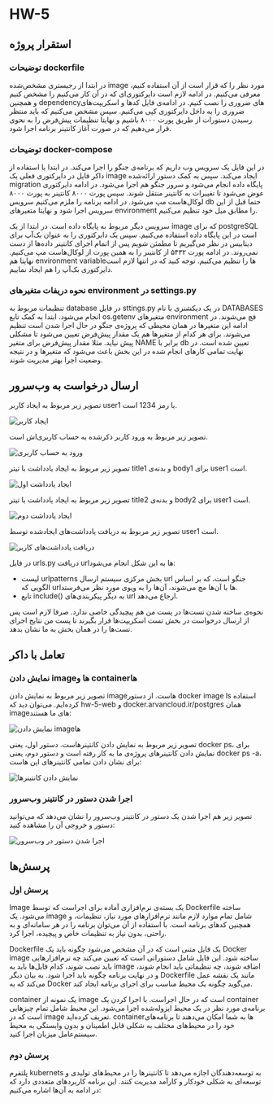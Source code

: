 # HW-5

<h2>استقرار پروژه</h2>

<h3>توضیحات dockerfile</h3>

<p>در ابتدا از رجیستری مشخص‌شده image مورد نظر را که قرار است از آن استفاده کنیم، معرفی می‌کنیم. در ادامه لازم است دایرکتوری‌ای که در آن کار می‌کنیم را مشخص کنیم و همچنین dependency‌های ضروری را نصب کنیم. در ادامه‌ی فایل کدها و اسکریپت‌های ضروری را به داخل دایرکتوری کپی می‌کنیم. سپس مشخص می‌کنیم که باید منتظر رسیدن دستورات از طریق پورت ۸۰۰۰ باشیم و نهایتا تنظیمات پیش‌فرض را به نحوی قرار می‌دهیم که در صورت آغاز کانتینر برنامه اجرا شود.</p>

<h3>توضیحات docker-compose</h3>

<p>در این فایل یک سرویس وب داریم که برنامه‌ی جنگو را اجرا می‌کند. در ابتدا با استفاده از داکر فایل در دایرکتوری فعلی یک image ایجاد می‌کند. سپس به کمک دستور ارائه‌شده migration پایگاه داده انجام می‌شود و سرور جنگو هم اجرا می‌شود. در ادامه دایرکتوری عوض می‌شود تا تغییرات به کانتینر منتقل شوند. سپس پورت ۸۰۰۰ کانتینر به پورت ۸۰۰۰ لوکال‌هاست مپ می‌شود. در ادامه برنامه را ملزم می‌کنیم سرویس db حتما قبل از این سرویس اجرا شود و نهایتا متغیرهای environment را مطابق میل خود تنظیم می‌کنیم.</p>

<p>سرویس دیگر مربوط به پایگاه داده است. در ابتدا از یک image که برای postgreSQL است در این پایگاه داده استفاده می‌کنیم. سپس یک دایرکتوری را به عنوان بک‌آپ برای دیتابیس در نظر می‌گیریم تا مطمئن شویم پس از اتمام اجرای کانتینر داده‌ها از دست نمی‌روند. در ادامه پورت ۵۴۳۲ از کانتینر را به همین پورت از لوکال‌هاست مپ می‌کنیم. نهایتا هم environment variable‌ها را تنظیم می‌کنیم. توجه کنید که در انتها لازم است دایرکتوری بک‌آپ را هم ایجاد نماییم.</p>

<h3>نحوه دریفات متغیرهای environment در settings.py</h3>

<p>تنظیمات مربوط به database در فایل sttings.py در یک دیکشنری با نام DATABASES انجام می‌شود. ابتدا به کمک تابع os.getenv متغیرهای environment فچ می‌شوند. در ادامه این متغیرها در همان محیطی که پروژه‌ی جنگو در حال اجرا شدن است تنظیم می‌شوند. برای هر کدام از متغیرها هم یک مقدار پیش‌فرض تعیین می‌شود تا مشکلی پیش نیاید. مثلا مقدار پیش‌فرض برای متغیر NAME برابر با db تعیین شده است. در نهایت تمامی کارهای انجام شده در این بخش باعث می‌شود که متغیرها و در نتیجه وضعیت اجرا بهتر مدیریت شوند.</p>

<h2>ارسال درخواست به وب‌سرور</h2>

<p>تصویر زیر مربوط به ایجاد کاربر user1 با رمز 1234 است.</p>

![ایجاد کاربر](https://github.com/SE-Lab-1402-03-G11/HW-5/blob/AliRahmizad/Documents/Report/Report%20Photos/2-1.jpg)

<p>تصویر زیر مربوط به ورود کاربر ذکرشده به حساب کاربری‌اش است.</p>

![ورود به حساب کاربری](https://github.com/SE-Lab-1402-03-G11/HW-5/blob/AliRahmizad/Documents/Report/Report%20Photos/2-2-1.jpg)

<p>تصویر زیر مربوط به ایجاد یادداشت با تیتر title1 و بدنه‌ی body1 برای user1 است.</p>

![ایجاد یادداشت اول](https://github.com/SE-Lab-1402-03-G11/HW-5/blob/AliRahmizad/Documents/Report/Report%20Photos/2-2-2.jpg)

<p>تصویر زیر مربوط به ایجاد یادداشت با تیتر title2 و بدنه‌ی body2 برای user1 است.</p>

![ایجاد یادداشت دوم](https://github.com/SE-Lab-1402-03-G11/HW-5/blob/AliRahmizad/Documents/Report/Report%20Photos/2-3.jpg)

<p>تصویر زیر مربوط به دریافت یادداشت‌های ایجاد‌شده توسط user1 است.</p>

![دریافت یادداشت‌های کاربر](https://github.com/SE-Lab-1402-03-G11/HW-5/blob/AliRahmizad/Documents/Report/Report%20Photos/2-4.jpg)

<p>در فایل urls.py دریافت url‌ها به این شکل انجام می‌شود:</p>

- لیست urlpatterns بخش مرکزی سیستم ارسال url جنگو است، که بر اساس الگویی که url‌ها با آن‌ها مچ می‌شوند، آن‌ها را به ویوی مورد نظر می‌فرستد.
- تابع include() به دیگر پیکربندی‌های url ارجاع می‌دهد.

<p>نحوه‌ی ساخته شدن تست‌ها در پست من هم پیچیدگی خاصی ندارد. صرفا لازم است پس از ارسال درخواست در بخش تست اسکریپت‌ها قرار بگیرند تا پست من نتایج اجرای تست‌ها را در همان بخش به ما نشان بدهد.</p>

<h2>تعامل با داکر</h2>

<h3>نمایش دادن image‌ها و container‌ها</h3>

<p>تصویر زیر مربوط به نمایش دادن image‌هاست. از دستور docker image ls استفاده کرده‌ایم. می‌توان دید که hw-5-web و docker.arvancloud.ir/postgres همان image‌های ما هستند:</p>

![نمایش دادن image‌ها](https://github.com/SE-Lab-1402-03-G11/HW-5/blob/AliRahmizad/Documents/Report/Report%20Photos/3-1.jpg)

<p>تصویر زیر مربوط به نمایش دادن کانتینرهاست. دستور اول، یعنی docker ps، برای نمایش دادن کانتینرهای پروژه‌ی ما به کار رفته است و دستور دوم، یعنی docker ps -a، برای نشان دادن تمامی کانتینرهای این هاست:</p>

![نمایش دادن کانتینرها](https://github.com/SE-Lab-1402-03-G11/HW-5/blob/AliRahmizad/Documents/Report/Report%20Photos/3-2.jpg)

<h3>اجرا شدن دستور در کانتینر وب‌سرور</h3>

<p>تصویر زیر هم اجرا شدن یک دستور در کانتینر وب‌سرور را نشان می‌دهد که می‌توانید دستور و خروجی آن را مشاهده کنید:</p>

![اجرا شدن دستور در وب‌سرور](https://github.com/SE-Lab-1402-03-G11/HW-5/blob/AliRahmizad/Documents/Report/Report%20Photos/3-3.jpg)

<h2>پرسش‌ها</h2>

<h3>پرسش اول</h3>

<p>Image یک بسته‌ی نرم‌افزاری آماده برای اجراست که توسط Dockerfile ساخته می‌شود. یک image شامل تمام موارد لازم مانند نرم‌افزارهای مورد نیاز، تنظیمات، و همچنین کدهای برنامه است. با استفاده از آن می‌توان برنامه را در هر سامانه‌ای و به راحتی، بدون نیاز به تنظیمات خاص و پیچیده، اجرا کرد.</p>

<p>Dockerfile یک فایل متنی است که در آن مشخص می‌شود چگونه باید یک Docker image ساخته شود. این فایل شامل دستوراتی است که تعیین می‌کند چه نرم‌افزارهایی باید نصب شوند، کدام فایل‌ها باید به image اضافه شوند، چه تنظیماتی باید انجام شوند، و در نهایت برنامه  چگونه باید اجرا شود. به بیان دیگر Dockerfile مانند یک نقشه عمل می‌کند که به Docker می‌گوید چگونه یک محیط مناسب برای اجرای برنامه ایجاد کند.</p>

<p>container یک نمونه از image است که در حال اجراست. با اجرا کردن یک container برنامه‌ی مورد نظر در یک محیط ایزوله‌شده اجرا می‌شود. این محیط شامل تمام چیزهایی است که در image تعریف کرده‌اید. containerها به شما امکان می‌دهند تا برنامه‌های خود را در محیط‌های مختلف به شکلی قابل اطمینان و بدون وابستگی به محیط سیستم‌عامل میزبان اجرا کنید.</p>

<h3>پرسش دوم</h3>

<p>پلتفرم kubernets به توسعه‌دهندگان اجازه می‌دهد تا کانتینرها را در محیط‌های تولیدی و توسعه‌ای به شکلی خودکار و کارآمد مدیریت کنند. این برنامه کاربردهای متعددی دارد که در ادامه به آن‌ها اشاره می‌کنیم:</p>
